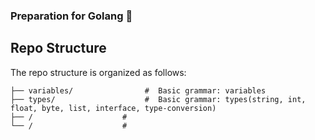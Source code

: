 ### Preparation for Golang 💓

## Repo Structure

The repo structure is organized as follows:

```text
├── variables/                #  Basic grammar: variables
├── types/                    #  Basic grammar: types(string, int, float, byte, list, interface, type-conversion)
├── /                    #
└── /                    #
```
